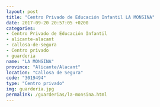 ```yaml
---
layout: post
title: "Centro Privado de Educación Infantil LA MONSINA"
date: 2017-09-20 20:57:05 +0200
categories:
- Centro Privado de Educación Infantil
- alicante-alacant
- callosa-de-segura
- Centro privado
- guarderia
name: "LA MONSINA"
province: "Alicante/Alacant"
location: "Callosa de Segura"
code: "3019494"
type: "Centro privado"
img: guarderia.jpg
permalink: /guarderias/la-monsina.html
---
```

